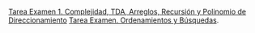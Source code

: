[Tarea Examen 1. Complejidad, TDA, Arreglos, Recursión y Polinomio de Direccionamiento](../tareas/tareaComplejidadTDAArreglosRecurPolDireccionamiento.md)
[Tarea Examen. Ordenamientos y Búsquedas](../tareas/tareaOrdenamientosBusquedas.md).


